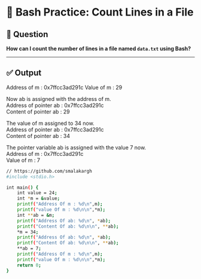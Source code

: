 # 🧠 Bash Practice: Count Lines in a File

## 📘 Question

**How can I count the number of lines in a file named `data.txt` using Bash?**

---

## ✅ Output
Address of m : 0x7ffcc3ad291c
 Value of m : 29                                                                                              
                                                                                                              
 Now ab is assigned with the address of m.                                                                    
 Address of pointer ab : 0x7ffcc3ad291c                                                                       
 Content of pointer ab : 29                                                                                   
                                                                                                              
 The value of m assigned to 34 now.                                                                           
 Address of pointer ab : 0x7ffcc3ad291c                                                                       
 Content of pointer ab : 34                                                                                   
                                                                                                              
 The pointer variable ab is assigned with the value 7 now.                                                    
 Address of m : 0x7ffcc3ad291c                                                                                
 Value of m : 7 

```bash
// https://github.com/smalakargh
#include <stdio.h>

int main() {
    int value = 24;
    int *m = &value;
    printf("Address Of m : %d\n",m);
    printf("value Of m : %d\n\n",*m);
    int **ab = &m;
    printf("Address Of ab: %d\n", *ab);
    printf("Content Of ab: %d\n\n", **ab);
    *m = 34;
    printf("Address Of ab: %d\n", *ab);
    printf("Content Of ab: %d\n\n", **ab);
    **ab = 7;
    printf("Address Of m : %d\n",m);
    printf("value Of m : %d\n\n",*m);
    return 0;
}
```

